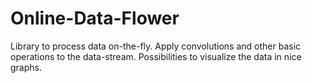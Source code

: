 Online-Data-Flower
==================

Library to process data on-the-fly. Apply convolutions and other basic operations to the data-stream. Possibilities to visualize the data in nice graphs.
